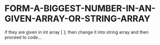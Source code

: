 # FORM-A-BIGGEST-NUMBER-IN-AN-GIVEN-ARRAY-OR-STRING-ARRAY
if they are given in int array [ ]; then change it into string array and then proceed to code...
